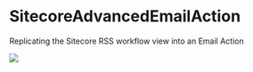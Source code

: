 # SitecoreAdvancedEmailAction
Replicating the Sitecore RSS workflow view into an Email Action

[<img src="https://img.shields.io/badge/On-Sitecore%20Marketplace-red.svg">](https://marketplace.sitecore.net/Modules/S/Sitecore_Advanced_Email_Action.aspx?sc_lang=en)
